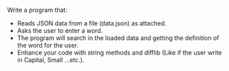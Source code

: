 Write a program that:
- Reads JSON data from a file (data.json) as attached.
- Asks the user to enter a word.
- The program will search in the loaded data and getting the definition of the word for the user.
- Enhance your code with string methods and difflib (Like if the user write in Capital, Small ...etc.).





